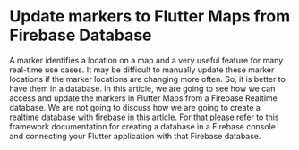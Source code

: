 # Update markers to Flutter Maps from Firebase Database

A marker identifies a location on a map and a very useful feature for many real-time use cases. It may be difficult to manually update these marker locations if the marker locations are changing more often. So, it is better to have them in a database. In this article, we are going to see how we can access and update the markers in Flutter Maps from a Firebase Realtime database.
We are not going to discuss how we are going to create a realtime database with firebase in this article. For that please refer to this framework documentation for creating a database in a Firebase console and connecting your Flutter application with that Firebase database. 